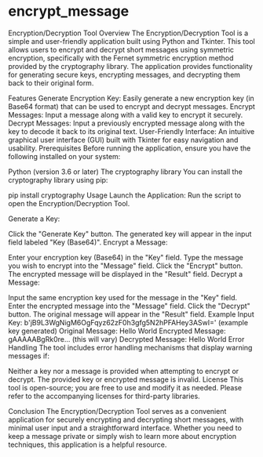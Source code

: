# encrypt_message

Encryption/Decryption Tool
Overview
The Encryption/Decryption Tool is a simple and user-friendly application built using Python and Tkinter. This tool allows users to encrypt and decrypt short messages using symmetric encryption, specifically with the Fernet symmetric encryption method provided by the cryptography library. The application provides functionality for generating secure keys, encrypting messages, and decrypting them back to their original form.

Features
Generate Encryption Key: Easily generate a new encryption key (in Base64 format) that can be used to encrypt and decrypt messages.
Encrypt Messages: Input a message along with a valid key to encrypt it securely.
Decrypt Messages: Input a previously encrypted message along with the key to decode it back to its original text.
User-Friendly Interface: An intuitive graphical user interface (GUI) built with Tkinter for easy navigation and usability.
Prerequisites
Before running the application, ensure you have the following installed on your system:

Python (version 3.6 or later)
The cryptography library
You can install the cryptography library using pip:

 
pip install cryptography
Usage
Launch the Application: Run the script to open the Encryption/Decryption Tool.

Generate a Key:

Click the "Generate Key" button. The generated key will appear in the input field labeled "Key (Base64)".
Encrypt a Message:

Enter your encryption key (Base64) in the "Key" field.
Type the message you wish to encrypt into the "Message" field.
Click the "Encrypt" button. The encrypted message will be displayed in the "Result" field.
Decrypt a Message:

Input the same encryption key used for the message in the "Key" field.
Enter the encrypted message into the "Message" field.
Click the "Decrypt" button. The original message will appear in the "Result" field.
Example
Input Key: b'jB9L3WgNigM6OgFqyz62zF0h3gfg5N2hPFAHey3ASwI=' (example key generated)
Original Message: Hello World
Encrypted Message: gAAAAABgRk0re... (this will vary)
Decrypted Message: Hello World
Error Handling
The tool includes error handling mechanisms that display warning messages if:

Neither a key nor a message is provided when attempting to encrypt or decrypt.
The provided key or encrypted message is invalid.
License
This tool is open-source; you are free to use and modify it as needed. Please refer to the accompanying licenses for third-party libraries.

Conclusion
The Encryption/Decryption Tool serves as a convenient application for securely encrypting and decrypting short messages, with minimal user input and a straightforward interface. Whether you need to keep a message private or simply wish to learn more about encryption techniques, this application is a helpful resource.
